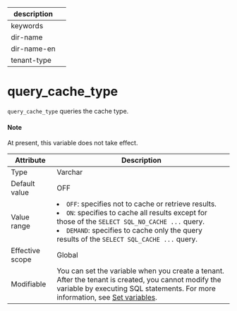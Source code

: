 | description ||
|---|---|
| keywords ||
| dir-name ||
| dir-name-en ||
| tenant-type ||

# query_cache_type

`query_cache_type` queries the cache type.

<main id="notice" type='explain'>
    <h4>Note</h4>
    <p>At present, this variable does not take effect. </p>
  </main>

| **Attribute** | **Description** |
|--------|-----------------------------------------------------------------------------------------------------------------------------------------------------------------------------------------------------------------------------------|
| Type | Varchar |
| Default value | OFF |
| Value range | <li> `OFF`: specifies not to cache or retrieve results.    <li> `ON`: specifies to cache all results except for those of the `SELECT SQL_NO_CACHE ...` query.    <li> `DEMAND`: specifies to cache only the query results of the `SELECT SQL_CACHE ...` query.  |
| Effective scope | Global |
| Modifiable | You can set the variable when you create a tenant. After the tenant is created, you cannot modify the variable by executing SQL statements. For more information, see [Set variables](../../../200.system-management/200.configuration-management/300.set-variables.md). |

